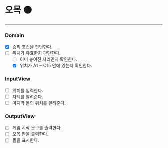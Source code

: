 # 오목 ⚫️

---

### Domain

- [x] 승리 조건을 판단한다.
- [ ] 위치가 유효한지 판단한다.
    - [ ] 이미 놓여진 자리인지 확인한다.
    - [x] 위치가 A1 ~ O15 안에 있는지 확인한다.

### InputView

- [ ] 위치를 입력한다.
- [ ] 차례를 알려준다.
- [ ] 마지막 돌의 위치를 알려준다.

### OutputView

- [ ] 게임 시작 문구를 출력한다.
- [ ] 오목 판을 출력한다.
- [ ] 돌을 표시한다.
